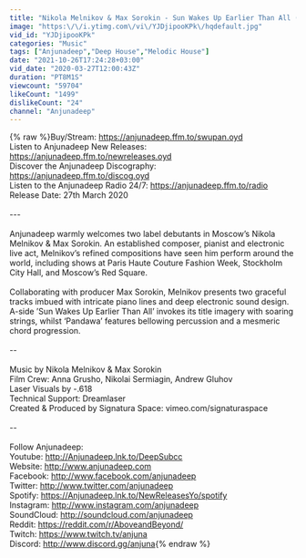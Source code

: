 ```yaml
---
title: "Nikola Melnikov & Max Sorokin - Sun Wakes Up Earlier Than All (Live Performance)"
image: "https:\/\/i.ytimg.com\/vi\/YJDjipooKPk\/hqdefault.jpg"
vid_id: "YJDjipooKPk"
categories: "Music"
tags: ["Anjunadeep","Deep House","Melodic House"]
date: "2021-10-26T17:24:28+03:00"
vid_date: "2020-03-27T12:00:43Z"
duration: "PT8M1S"
viewcount: "59704"
likeCount: "1499"
dislikeCount: "24"
channel: "Anjunadeep"
---
```

{% raw %}Buy/Stream: <a rel="nofollow" target="blank" href="https://anjunadeep.ffm.to/swupan.oyd">https://anjunadeep.ffm.to/swupan.oyd</a><br />Listen to Anjunadeep New Releases: <a rel="nofollow" target="blank" href="https://anjunadeep.ffm.to/newreleases.oyd">https://anjunadeep.ffm.to/newreleases.oyd</a><br />Discover the Anjunadeep Discography: <a rel="nofollow" target="blank" href="https://anjunadeep.ffm.to/discog.oyd">https://anjunadeep.ffm.to/discog.oyd</a><br />Listen to the Anjunadeep Radio 24/7: <a rel="nofollow" target="blank" href="https://anjunadeep.ffm.to/radio">https://anjunadeep.ffm.to/radio</a><br />Release Date: 27th March 2020<br /><br />---<br /><br />Anjunadeep warmly welcomes two label debutants in Moscow’s Nikola Melnikov &amp; Max Sorokin. An established composer, pianist and electronic live act, Melnikov’s refined compositions have seen him perform around the world, including shows at Paris Haute Couture Fashion Week, Stockholm City Hall, and Moscow’s Red Square. <br /><br />Collaborating with producer Max Sorokin, Melnikov presents two graceful tracks imbued with intricate piano lines and deep electronic sound design. A-side ’Sun Wakes Up Earlier Than All’ invokes its title imagery with soaring strings, whilst ‘Pandawa’ features bellowing percussion and a mesmeric chord progression.<br /><br />--<br /><br />Music by Nikola Melnikov &amp; Max Sorokin<br />Film Crew: Anna Grusho, Nikolai Sermiagin, Andrew Gluhov<br />Laser Visuals by -.618<br />Technical Support: Dreamlaser<br />Created &amp; Produced by Signatura Space: vimeo.com/signaturaspace<br /><br />--<br /><br />Follow Anjunadeep:<br />Youtube: <a rel="nofollow" target="blank" href="http://Anjunadeep.lnk.to/DeepSubcc">http://Anjunadeep.lnk.to/DeepSubcc</a><br />Website: <a rel="nofollow" target="blank" href="http://www.anjunadeep.com">http://www.anjunadeep.com</a><br />Facebook: <a rel="nofollow" target="blank" href="http://www.facebook.com/anjunadeep">http://www.facebook.com/anjunadeep</a><br />Twitter: <a rel="nofollow" target="blank" href="http://www.twitter.com/anjunadeep">http://www.twitter.com/anjunadeep</a><br />Spotify: <a rel="nofollow" target="blank" href="https://Anjunadeep.lnk.to/NewReleasesYo/spotify">https://Anjunadeep.lnk.to/NewReleasesYo/spotify</a><br />Instagram: <a rel="nofollow" target="blank" href="http://www.instagram.com/anjunadeep">http://www.instagram.com/anjunadeep</a><br />SoundCloud: <a rel="nofollow" target="blank" href="http://soundcloud.com/anjunadeep">http://soundcloud.com/anjunadeep</a><br />Reddit: <a rel="nofollow" target="blank" href="https://reddit.com/r/AboveandBeyond/">https://reddit.com/r/AboveandBeyond/</a><br />Twitch: <a rel="nofollow" target="blank" href="https://www.twitch.tv/anjuna">https://www.twitch.tv/anjuna</a><br />Discord: <a rel="nofollow" target="blank" href="http://www.discord.gg/anjuna">http://www.discord.gg/anjuna</a>{% endraw %}
